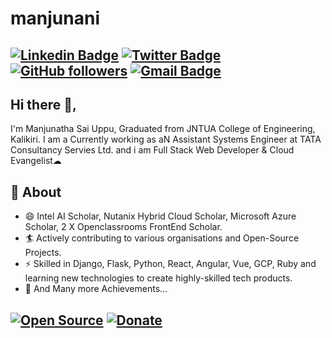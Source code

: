 # manjunani

[![Linkedin Badge](https://img.shields.io/badge/-Manjunatha%20Sai%20Uppu-blue?style=social&logo=Linkedin&logoColor=blue&link=https://www.linkedin.com/in/manjunathasai/)](https://www.linkedin.com/in/manjunathasai/) 
[![Twitter Badge](http://img.shields.io/badge/-@manjunatha_uppu-1ca0f1?style=social&logo=twitter&logoColor=blue&link=https://twitter.com/Shivans01939094)](https://twitter.com/Shivans01939094) 
[![GitHub followers](https://img.shields.io/github/followers/manjunani?label=Follow&style=social)](https://github.com/Shivansh2407/?tab=follow) 
[![Gmail Badge](https://img.shields.io/badge/-manjunatha16.512-c14438?style=social&logo=Gmail&logoColor=red&link=mailto:manjunatha16.512@gmail.com)](mailto:manjunatha16.512@gmail.com) 
---
## Hi there 👋,           
I'm Manjunatha Sai Uppu, Graduated from JNTUA College of Engineering, Kalikiri. I am a Currently working as aN Assistant Systems Engineer at TATA Consultancy Servies Ltd. and i am Full Stack Web Developer & Cloud Evangelist☁ 

## 🧐 About
- 😄 Intel AI Scholar, Nutanix Hybrid Cloud Scholar, Microsoft Azure Scholar, 2 X Openclassrooms FrontEnd Scholar.
- 🏄‍ Actively contributing to various organisations and Open-Source Projects.
- ⚡ Skilled in Django, Flask, Python, React, Angular, Vue, GCP, Ruby and learning new technologies to create highly-skilled tech products.
- 👯 And Many more Achievements...

[![Open Source](https://badges.frapsoft.com/os/v1/open-source.svg?v=103)](https://opensource.org/) 
[![Donate](https://img.shields.io/badge/Support-%24-blue)](https://www.paypal.me/manjunathauppu) 
---


<!--
**manjunani/manjunani** is a ✨ _special_ ✨ repository because its `README.md` (this file) appears on your GitHub profile.
-->
